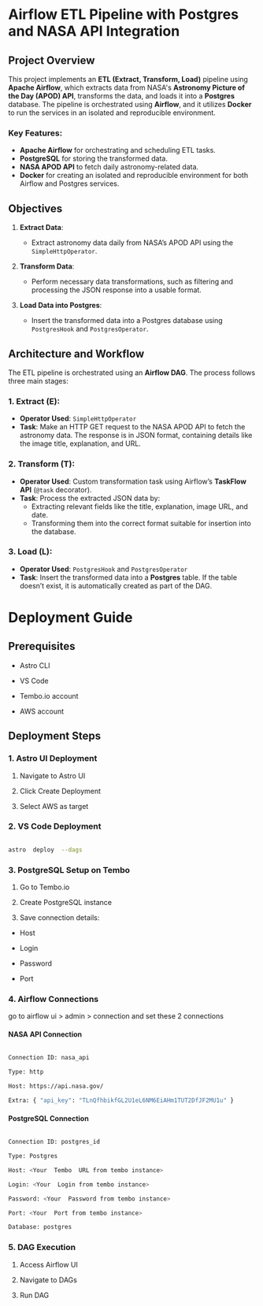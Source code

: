 # Airflow ETL Pipeline with Postgres and NASA API Integration

## Project Overview

This project implements an **ETL (Extract, Transform, Load)** pipeline using **Apache Airflow**, which extracts data from NASA's **Astronomy Picture of the Day (APOD) API**, transforms the data, and loads it into a **Postgres** database. The pipeline is orchestrated using **Airflow**, and it utilizes **Docker** to run the services in an isolated and reproducible environment.

### Key Features:
- **Apache Airflow** for orchestrating and scheduling ETL tasks.
- **PostgreSQL** for storing the transformed data.
- **NASA APOD API** to fetch daily astronomy-related data.
- **Docker** for creating an isolated and reproducible environment for both Airflow and Postgres services.

## Objectives

1. **Extract Data**: 
   - Extract astronomy data daily from NASA’s APOD API using the `SimpleHttpOperator`.
   
2. **Transform Data**: 
   - Perform necessary data transformations, such as filtering and processing the JSON response into a usable format.
   
3. **Load Data into Postgres**: 
   - Insert the transformed data into a Postgres database using `PostgresHook` and `PostgresOperator`.

## Architecture and Workflow

The ETL pipeline is orchestrated using an **Airflow DAG**. The process follows three main stages:

### 1. **Extract (E)**:
- **Operator Used**: `SimpleHttpOperator`
- **Task**: Make an HTTP GET request to the NASA APOD API to fetch the astronomy data. The response is in JSON format, containing details like the image title, explanation, and URL.

### 2. **Transform (T)**:
- **Operator Used**: Custom transformation task using Airflow’s **TaskFlow API** (`@task` decorator).
- **Task**: Process the extracted JSON data by:
  - Extracting relevant fields like the title, explanation, image URL, and date.
  - Transforming them into the correct format suitable for insertion into the database.

### 3. **Load (L)**:
- **Operator Used**: `PostgresHook` and `PostgresOperator`
- **Task**: Insert the transformed data into a **Postgres** table. If the table doesn’t exist, it is automatically created as part of the DAG. 


# Deployment Guide

## Prerequisites

- Astro CLI

- VS Code

- Tembo.io account

- AWS account

## Deployment Steps

### 1. Astro UI Deployment

1. Navigate to Astro UI

2. Click Create Deployment

3. Select AWS as target

### 2. VS Code Deployment

```bash

astro  deploy  --dags

```

### 3. PostgreSQL Setup on Tembo

1. Go to Tembo.io

2. Create PostgreSQL instance

3. Save connection details:

- Host

- Login

- Password

- Port

### 4. Airflow Connections

go to airflow ui > admin > connection and set these 2 connections

#### NASA API Connection

```bash

Connection ID: nasa_api

Type: http

Host: https://api.nasa.gov/

Extra: { "api_key": "TLnQfhbikfGL2U1eL6NM6EiAHm1TUT2DfJF2MU1u" }

```

#### PostgreSQL Connection

```bash

Connection ID: postgres_id

Type: Postgres

Host: <Your  Tembo  URL from tembo instance>

Login: <Your  Login from tembo instance>

Password: <Your  Password from tembo instance>

Port: <Your  Port from tembo instance>

Database: postgres

```

### 5. DAG Execution

1. Access Airflow UI

2. Navigate to DAGs

3. Run DAG
